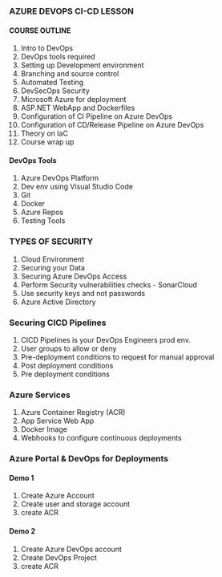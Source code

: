 ### AZURE DEVOPS CI-CD LESSON 

#### COURSE OUTLINE  
1. Intro to DevOps
2. DevOps tools required 
3. Setting up Development environment
4. Branching and source control 
5. Automated Testing 
6. DevSecOps Security
7. Microsoft Azure for deployment
8. ASP.NET WebApp and Dockerfiles
9. Configuration of CI Pipeline on Azure DevOps
10. Configuration of CD/Release Pipeline on Azure DevOps
11. Theory on IaC
12. Course wrap up

#### DevOps Tools
1. Azure DevOps Platform
2. Dev env using Visual Studio Code
3. Git
4. Docker 
5. Azure Repos
6. Testing Tools

### TYPES OF SECURITY
1. Cloud Environment 
2. Securing your Data 
3. Securing Azure DevOps Access
4. Perform Security vulnerabilities checks - SonarCloud 
5. Use security keys and not passwords
6. Azure Active Directory

### Securing CICD Pipelines
1. CICD Pipelines is your DevOps Engineers prod env.
2. User groups to allow or deny 
3. Pre-deployment conditions to request for manual approval 
4. Post deployment conditions
5. Pre deployment conditions 

### Azure Services 
1. Azure Container Registry (ACR)
2. App Service Web App
3. Docker Image 
4. Webhooks to configure continuous deployments  

### Azure Portal & DevOps for Deployments
#### Demo 1
1. Create Azure Account
2. Create user and storage account 
3. create ACR 

#### Demo 2
1. Create Azure DevOps account
2. Create DevOps Project 
3. create ACR 